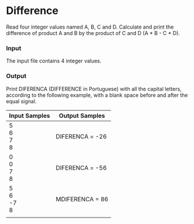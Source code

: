 # Difference

Read four integer values named A, B, C and D. Calculate and print the difference of product A and B by the product of C and D (A * B - C * D).

### Input
The input file contains 4 integer values.

### Output
Print DIFERENCA (DIFFERENCE in Portuguese) with all the capital letters, according to the following example, with a blank space before and after the equal signal.

| Input Samples	 | Output Samples |
| ------ | ------|
| 5<br>6<br>7<br>8 | DIFERENCA = -26 |
| 0 <br>0 <br>7<br>8 | DIFERENCA = -56 |
| 5 <br>6 <br>-7<br>8 | MDIFERENCA = 86 |
|  | |